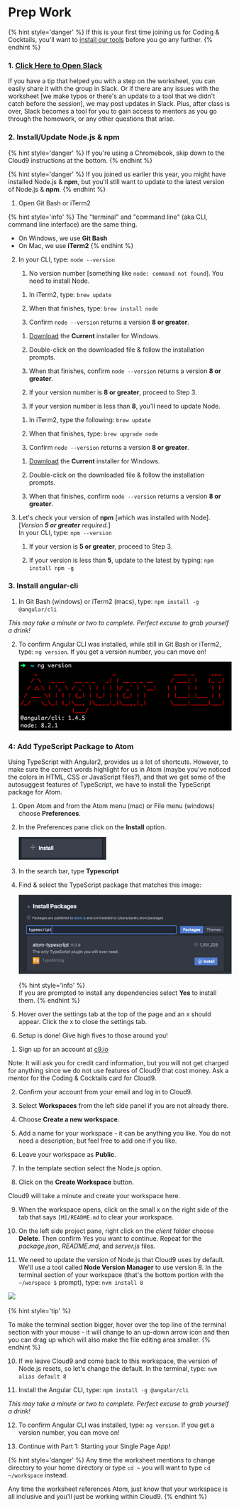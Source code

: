 # Prep Work

{% hint style='danger' %}
If this is your first time joining us for Coding & Cocktails, you'll want to [install our tools](http://bit.ly/CnCTheTools) before you go any further.
{% endhint %}

### 1. <a href="https://kcwit.slack.com/messages/C0BGBKGG6">Click Here to Open Slack</a>

If you have a tip that helped you with a step on the worksheet, you can easily share it with the group in Slack. Or if there are any issues with the worksheet [we make typos or there's an update to a tool that we didn't catch before the session], we may post updates in Slack. Plus, after class is over, Slack becomes a tool for you to gain access to mentors as you go through the homework, or any other questions that arise.

### 2. Install/Update Node.js & npm

{% hint style='danger' %}
If you're using a Chromebook, skip down to the Cloud9 instructions at the bottom.
{% endhint %}

{% hint style='danger' %}
If you joined us earlier this year, you might have installed Node.js & **npm**, but you'll still want to update to the latest version of Node.js & **npm**.
{% endhint %}

1.  Open Git Bash or iTerm2

  {% hint style='info' %}
  The "terminal" and "command line" (aka CLI, command line interface) are the same thing.
  - On Windows, we use **Git Bash**
  - On Mac, we use **iTerm2**
  {% endhint %}

2.  In your CLI, type: `node --version`

    1. No version number [something like `node: command not found`]. You need to install Node.

      <!--sec data-title="Mac - Install Node" data-id="sectionInstallMac" data-show=true data-collapse=true ces-->

      1. In iTerm2, type: `brew update`

      2. When that finishes, type: `brew install node`

      3. Confirm `node --version` returns a version **8 or greater**.

      <!--endsec-->

      <!--sec data-title="Windows - Install Node" data-id="sectionInstallWindows" data-show=true data-collapse=true ces-->

      1. [Download](https://nodejs.org/en/) the **Current** installer for Windows.

      2. Double-click on the downloaded file & follow the installation prompts.

      3. When that finishes, confirm `node --version` returns a version **8 or greater**.

      <!--endsec-->

    2. If your version number is **8 or greater**, proceed to Step 3.

    3. If your version number is less than **8**, you'll need to update Node.

      <!--sec data-title="Mac - Update Node" data-id="sectionUpdateMac" data-show=true data-collapse=true ces-->

      1. In iTerm2, type the following: `brew update`

      2. When that finishes, type: `brew upgrade node`

      3. Confirm `node --version` returns a version **8 or greater**.

      <!--endsec-->

      <!--sec data-title="Windows - Update Node" data-id="sectionUpdateWindows" data-show=true data-collapse=true ces-->

      1. [Download](https://nodejs.org/en/) the **Current** installer for Windows.

      2. Double-click on the downloaded file & follow the installation prompts.

      3. When that finishes, confirm `node --version` returns a version **8 or greater**.

      <!--endsec-->  

3. Let's check your version of **npm** [which was installed with Node]. [_Version **5 or greater** required._]  
   In your CLI, type: `npm --version`  

   1. If your version is **5 or greater**, proceed to Step 3.

   2. If your version is less than **5**, update to the latest by typing: `npm install npm -g`

### 3. Install angular-cli

1.  In Git Bash (windows) or iTerm2 (macs), type: `npm install -g @angular/cli`

 *This may take a minute or two to complete. Perfect excuse to grab yourself a drink!*

2.  To confirm Angular CLI was installed, while still in Git Bash or iTerm2, type: `ng version`. If you get a version number, you can move on!

    ![](/images/ngVersion.png)

### 4: Add TypeScript Package to Atom

Using TypeScript with Angular2, provides us a lot of shortcuts. However, to make sure the correct words highlight for us in Atom (maybe you've noticed the colors in HTML, CSS or JavaScript files?), and that we get some of the autosuggest features of TypeScript, we have to install the TypeScript package for Atom.

1.  Open Atom and from the Atom menu (mac) or File menu (windows) choose **Preferences**.

2.  In the Preferences pane click on the **Install** option. 

    ![](/images/install.png)

3.  In the search bar, type **Typescript**

4.  Find & select the TypeScript package that matches this image:

    ![](/images/typescriptPackage.png)

    {% hint style='info' %}   
If you are prompted to install any dependencies select **Yes** to install them.
    {% endhint %}

6. Hover over the settings tab at the top of the page and an x should appear.  Click the x to close the settings tab.

7. Setup is done! Give high fives to those around you!

<!--sec data-title="Chromebooks Only: Cloud9 Instructions" data-id="section0" data-show=true data-collapse=true ces id="chromebook"-->

1. Sign up for an account at [c9.io](https://c9.io)

  Note: It will ask you for credit card information, but you will not get charged for anything since we do not use features of Cloud9 that cost money. Ask a mentor for the Coding & Cocktails card for Cloud9.

2. Confirm your account from your email and log in to Cloud9.

3. Select **Workspaces** from the left side panel if you are not already there.

4. Choose **Create a new workspace**.

5. Add a name for your workspace - it can be anything you like. You do not need a description, but feel free to add one if you like.

6. Leave your workspace as **Public**.

7. In the template section select the Node.js option.

8. Click on the **Create Workspace** button.

  Cloud9 will take a minute and create your workspace here.

9. When the workspace opens, click on the small x on the right side of the tab that says `[M]/README.md` to clear your workspace.

10. On the left side project pane, right click on the _client_ folder choose **Delete**.  Then confirm Yes you want to continue. Repeat for the _package.json_, _README.md_, and _server.js_ files.  

9. We need to update the version of Node.js that Cloud9 uses by default. We'll use a tool called **Node Version Manager** to use version 8. In the terminal section of your workspace (that's the bottom portion with the `~/worspace $` prompt), type: `nvm install 8`

  ![](assets/images/c9_terminal.png)

 {% hint style='tip' %}

 To make the terminal section bigger, hover over the top line of the terminal section with your mouse - it will change to an up-down arrow icon and then you can drag up which will also make the file editing area smaller.
 {% endhint %}

10. If we leave Cloud9 and come back to this workspace, the version of Node.js resets, so let's change the default. In the terminal, type: `nvm alias default 8`

11. Install the Angular CLI, type: `npm install -g @angular/cli`

 *This may take a minute or two to complete. Perfect excuse to grab yourself a drink!*

12.  To confirm Angular CLI was installed, type: `ng version`. If you get a version number, you can move on!

13. Continue with Part 1: Starting your Single Page App!

 {% hint style='danger' %}
Any time the worksheet mentions to change directory to your home directory or type `cd ~` you will want to type `cd ~/workspace` instead.

Any time the worksheet references Atom, just know that your workspace is all inclusive and you'll just be working within Cloud9.
 {% endhint %}

<!--endsec-->
